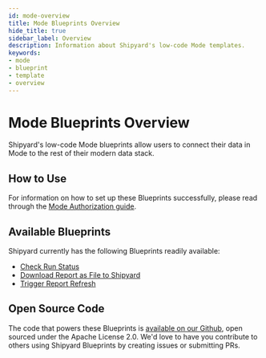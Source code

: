 ```yaml
---
id: mode-overview
title: Mode Blueprints Overview
hide_title: true
sidebar_label: Overview
description: Information about Shipyard's low-code Mode templates.
keywords:
- mode
- blueprint
- template
- overview
---
```


# Mode Blueprints Overview

Shipyard's low-code Mode blueprints allow users to connect their data in Mode to the rest of their modern data stack.


## How to Use
For information on how to set up these Blueprints successfully, please read through the [Mode Authorization guide](mode-authorization.md).


## Available Blueprints
Shipyard currently has the following Blueprints readily available: 
- [Check Run Status](mode-check-run-status.md)
- [Download Report as File to Shipyard](mode-download-report-as-file.md)
- [Trigger Report Refresh](mode-trigger-report-refresh.md)

## Open Source Code
The code that powers these Blueprints is [available on our Github](https://www.shipyardapp.com/docs/blueprint-library/mode/mode-overview/), open sourced under the Apache License 2.0. We'd love to have you contribute to others using Shipyard Blueprints by creating issues or submitting PRs.
